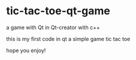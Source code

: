 # tic-tac-toe-qt-game

a game with Qt in Qt-creator with c++

this is my first code in qt 
a simple game tic tac toe

hope you enjoy!
